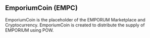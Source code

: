EmporiumCoin (EMPC)
-----------------

EmporiumCoin is the placeholder of the EMPORUM 
Marketplace and Cryptocurrency. EmporiumCoin
is created to distribute the supply of EMPORIUM using
POW.


